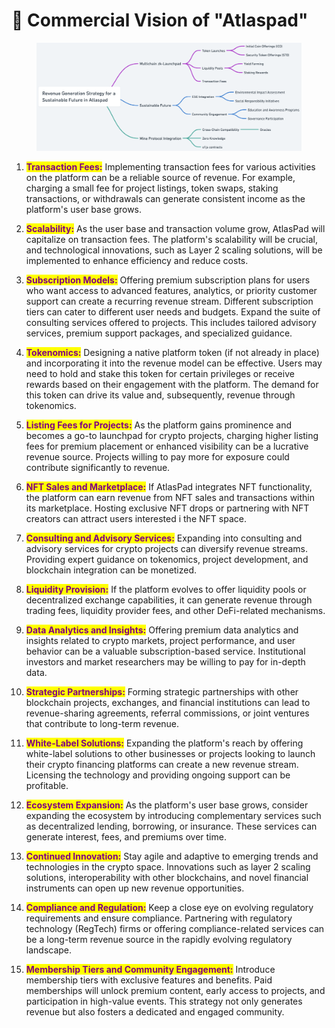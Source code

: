 # 🎥 Commercial Vision of "Atlaspad"

<figure><img src="../assets/Ekran Resmi 2024-02-14 13.41.46.png" data-clickable-image><figcaption></figcaption></figure>

1. <mark style="color:purple;">**Transaction Fees:**</mark> Implementing transaction fees for various activities on the platform can be a reliable source of revenue. For example, charging a small fee for project listings, token swaps, staking transactions, or withdrawals can generate consistent income as the platform's user base grows.

2. <mark style="color:purple;">**Scalability:**</mark> As the user base and transaction volume grow, AtlasPad will capitalize on transaction fees. The platform's scalability will be crucial, and technological innovations, such as Layer 2 scaling solutions, will be implemented to enhance efficiency and reduce costs.

3. <mark style="color:purple;">**Subscription Models:**</mark> Offering premium subscription plans for users who want access to advanced features, analytics, or priority customer support can create a recurring revenue stream. Different subscription tiers can cater to different user needs and budgets. Expand the suite of consulting services offered to projects. This includes tailored advisory services, premium support packages, and specialized guidance.

4. <mark style="color:purple;">**Tokenomics:**</mark> Designing a native platform token (if not already in place) and incorporating it into the revenue model can be effective. Users may need to hold and stake this token for certain privileges or receive rewards based on their engagement with the platform. The demand for this token can drive its value and, subsequently, revenue through tokenomics.

5. <mark style="color:purple;">**Listing Fees for Projects:**</mark> As the platform gains prominence and becomes a go-to launchpad for crypto projects, charging higher listing fees for premium placement or enhanced visibility can be a lucrative revenue source. Projects willing to pay more for exposure could contribute significantly to revenue.

6. <mark style="color:purple;">**NFT Sales and Marketplace:**</mark> If AtlasPad integrates NFT functionality, the platform can earn revenue from NFT sales and transactions within its marketplace. Hosting exclusive NFT drops or partnering with NFT creators can attract users interested i the NFT space.

7. <mark style="color:purple;">**Consulting and Advisory Services:**</mark> Expanding into consulting and advisory services for crypto projects can diversify revenue streams. Providing expert guidance on tokenomics, project development, and blockchain integration can be monetized.

8. <mark style="color:purple;">**Liquidity Provision:**</mark> If the platform evolves to offer liquidity pools or decentralized exchange capabilities, it can generate revenue through trading fees, liquidity provider fees, and other DeFi-related mechanisms.

9. <mark style="color:purple;">**Data Analytics and Insights:**</mark> Offering premium data analytics and insights related to crypto markets, project performance, and user behavior can be a valuable subscription-based service. Institutional investors and market researchers may be willing to pay for in-depth data.

10. <mark style="color:purple;">**Strategic Partnerships:**</mark> Forming strategic partnerships with other blockchain projects, exchanges, and financial institutions can lead to revenue-sharing agreements, referral commissions, or joint ventures that contribute to long-term revenue.

11. <mark style="color:purple;">**White-Label Solutions:**</mark> Expanding the platform's reach by offering white-label solutions to other businesses or projects looking to launch their crypto financing platforms can create a new revenue stream. Licensing the technology and providing ongoing support can be profitable.

12. <mark style="color:purple;">**Ecosystem Expansion:**</mark> As the platform's user base grows, consider expanding the ecosystem by introducing complementary services such as decentralized lending, borrowing, or insurance. These services can generate interest, fees, and premiums over time.​​

13. <mark style="color:purple;">**Continued Innovation:**</mark> Stay agile and adaptive to emerging trends and technologies in the crypto space. Innovations such as layer 2 scaling solutions, interoperability with other blockchains, and novel financial instruments can open up new revenue opportunities.

14. <mark style="color:purple;">**Compliance and Regulation:**</mark> Keep a close eye on evolving regulatory requirements and ensure compliance. Partnering with regulatory technology (RegTech) firms or offering compliance-related services can be a long-term revenue source in the rapidly evolving regulatory landscape.

15. <mark style="color:purple;">**Membership Tiers and Community Engagement:**</mark> Introduce membership tiers with exclusive features and benefits. Paid memberships will unlock premium content, early access to projects, and participation in high-value events. This strategy not only generates revenue but also fosters a dedicated and engaged community.
